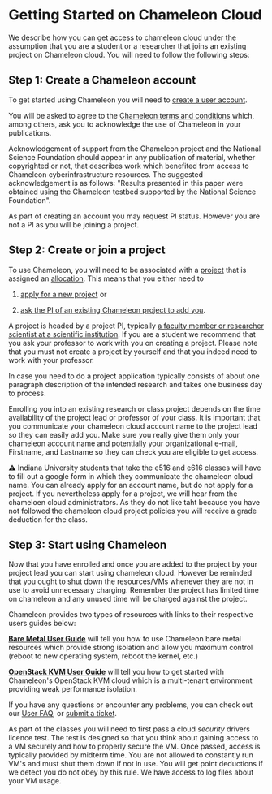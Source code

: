 # Getting Started on Chameleon Cloud

We describe how you can get access to chameleon cloud under the
assumption that you are a student or a researcher that joins an existing
project on Chameleon cloud. You will need to follow the following steps:

## Step 1: Create a Chameleon account

To get started using Chameleon you will need to [create a user
account](https://www.chameleoncloud.org/register).

You will be asked to agree to the [Chameleon terms and
conditions](https://www.chameleoncloud.org/terms/view/site-terms/1.00/)
which, among others, ask you to acknowledge the use of Chameleon in your
publications.

Acknowledgement of support from the Chameleon project and the National
Science Foundation should appear in any publication of material, whether
copyrighted or not, that describes work which benefited from access to
Chameleon cyberinfrastructure resources. The suggested acknowledgement
is as follows: "Results presented in this paper were obtained using the
Chameleon testbed supported by the National Science Foundation".

As part of creating an account you may request PI status. However you
are not a PI as you will be joining a project.

## Step 2: Create or join a project

To use Chameleon, you will need to be associated with a
[project](https://www.chameleoncloud.org/user/projects/new/)
that is assigned an
[allocation](https://chameleoncloud.readthedocs.io/en/latest/getting-started/faq.html?highlight=allocation#project-and-allocation-management).
This means that you either need to

1.  [apply for a new
    project](https://www.chameleoncloud.org/user/projects/new/) or

2.  [ask the PI of an existing Chameleon project to add
    you](https://chameleoncloud.readthedocs.io/en/latest/getting-started/faq.html?highlight=allocation#my-pi-professor-colleague-already-has-a-chameleon-project-how-do-i-get-added-as-a-user-on-the-project).

A project is headed by a project PI, typically [a faculty member or
researcher scientist at a scientific
institution](https://chameleoncloud.readthedocs.io/en/latest/getting-started/faq.html?highlight=allocation#my-pi-professor-colleague-already-has-a-chameleon-project-how-do-i-get-added-as-a-user-on-the-project).
If you are a student we recommend that you ask your professor to work
with you on creating a project. Please note that you must not create a
project by yourself and that you indeed need to work with your
professor.

In case you need to do a project application typically consists of about
one paragraph description of the intended research and takes one
business day to process.

Enrolling you into an existing research or class project depends on the
time availability of the project lead or professor of your class. It is
important that you communicate your chameleon cloud account name to the
project lead so they can easily add you. Make sure you really give them
only your chameleon account name and potentially your organizational
e-mail, Firstname, and Lastname so they can check you are eligible to
get access.

:warning: Indiana University students that take the e516 and e616
classes will have to fill out a google form in which they communicate
the chameleon cloud name. You can already apply for an account name,
but do not apply for a project. If you nevertheless apply for a
project, we will hear from the chameloen cloud administrators. As they
do not like taht because you have not followed the chameleon cloud
project policies you will receive a grade deduction for the class.

## Step 3: Start using Chameleon

Now that you have enrolled and once you are added to the project by your
project lead you can start using chameleon cloud. However be reminded
that you ought to shut down the resources/VMs whenever they are not in
use to avoid unnecessary charging. Remember the project has limited time
on chameleon and any unused time will be charged against the project.

Chameleon provides two types of resources with links to their respective
users guides below:

**[Bare Metal User
Guide](https://chameleoncloud.readthedocs.io/en/latest/technical/baremetal.html?highlight=bare%20metal)**
will tell you how to use Chameleon bare metal resources which provide
strong isolation and allow you maximum control (reboot to new operating
system, reboot the kernel, etc.)

**[OpenStack KVM User
Guide](https://chameleoncloud.readthedocs.io/en/latest/technical/kvm.html?highlight=kvm)**
will tell you how to get started with Chameleon's OpenStack KVM cloud
which is a multi-tenant environment providing weak performance
isolation.

If you have any questions or encounter any problems, you can check out
our [User FAQ](https://chameleoncloud.readthedocs.io/en/latest/getting-started/faq.html?highlight=question), or
[submit a ticket](https://www.chameleoncloud.org/user/help/).

As part of the classes you will need to first pass a cloud *security*
drivers licence test. The test is designed so that you think about
gaining access to a VM securely and how to properly secure the VM. Once
passed, access is typically provided by midterm time. You are not
allowed to constantly run VM's and must shut them down if not in use.
You will get point deductions if we detect you do not obey by this rule.
We have access to log files about your VM usage.
